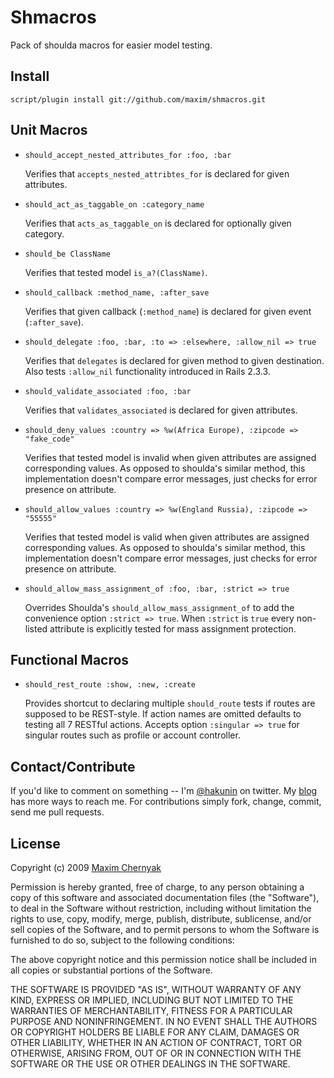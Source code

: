 Shmacros
========

Pack of shoulda macros for easier model testing.

Install
-------
  
    script/plugin install git://github.com/maxim/shmacros.git

Unit Macros
-----------

- `should_accept_nested_attributes_for :foo, :bar` 
  
  Verifies that `accepts_nested_attribtes_for` is declared for given attributes.

- `should_act_as_taggable_on :category_name`

  Verifies that `acts_as_taggable_on` is declared for optionally given category.

- `should_be ClassName`

  Verifies that tested model `is_a?(ClassName)`.

- `should_callback :method_name, :after_save`

  Verifies that given callback (`:method_name`) is declared for given event (`:after_save`).

- `should_delegate :foo, :bar, :to => :elsewhere, :allow_nil => true`

  Verifies that `delegates` is declared for given method to given destination. Also tests `:allow_nil` functionality introduced in Rails 2.3.3.

- `should_validate_associated :foo, :bar`

  Verifies that `validates_associated` is declared for given attributes.

- `should_deny_values :country => %w(Africa Europe), :zipcode => "fake_code"`

  Verifies that tested model is invalid when given attributes are assigned corresponding values.
  As opposed to shoulda's similar method, this implementation doesn't compare error messages, just checks for error presence on attribute.

- `should_allow_values :country => %w(England Russia), :zipcode => "55555"`

  Verifies that tested model is valid when given attributes are assigned corresponding values.
  As opposed to shoulda's similar method, this implementation doesn't compare error messages, just checks for error presence on attribute.

- `should_allow_mass_assignment_of :foo, :bar, :strict => true`

  Overrides Shoulda's `should_allow_mass_assignment_of` to add the convenience option `:strict => true`. When `:strict` is `true` every non-listed attribute is explicitly tested for mass assignment protection.
  
Functional Macros
-----------------

- `should_rest_route :show, :new, :create`

  Provides shortcut to declaring multiple `should_route` tests if routes are supposed to be REST-style. If action names are omitted defaults to testing all 7 RESTful actions. Accepts option `:singular => true` for singular routes such as profile or account controller.


Contact/Contribute
------------------

If you'd like to comment on something -- I'm [@hakunin](http://twitter.com/hakunin) on twitter.
My [blog](http://mediumexposure.com) has more ways to reach me. 
For contributions simply fork, change, commit, send me pull requests.

License
-------

Copyright (c) 2009 [Maxim Chernyak](http://mediumexposure.com)
 
Permission is hereby granted, free of charge, to any person obtaining
a copy of this software and associated documentation files (the
"Software"), to deal in the Software without restriction, including
without limitation the rights to use, copy, modify, merge, publish,
distribute, sublicense, and/or sell copies of the Software, and to
permit persons to whom the Software is furnished to do so, subject to
the following conditions:
 
The above copyright notice and this permission notice shall be
included in all copies or substantial portions of the Software.
 
THE SOFTWARE IS PROVIDED "AS IS", WITHOUT WARRANTY OF ANY KIND,
EXPRESS OR IMPLIED, INCLUDING BUT NOT LIMITED TO THE WARRANTIES OF
MERCHANTABILITY, FITNESS FOR A PARTICULAR PURPOSE AND
NONINFRINGEMENT. IN NO EVENT SHALL THE AUTHORS OR COPYRIGHT HOLDERS BE
LIABLE FOR ANY CLAIM, DAMAGES OR OTHER LIABILITY, WHETHER IN AN ACTION
OF CONTRACT, TORT OR OTHERWISE, ARISING FROM, OUT OF OR IN CONNECTION
WITH THE SOFTWARE OR THE USE OR OTHER DEALINGS IN THE SOFTWARE.